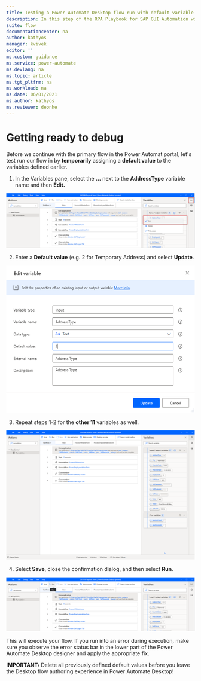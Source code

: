 ```yaml
---
title: Testing a Power Automate Desktop flow run with default variable values | Microsoft Docs
description: In this step of the RPA Playbook for SAP GUI Automation with Power Automate tutorial, we'll test a Power Automate Desktop flow by temporarily assigning a default value to the variables.
suite: flow
documentationcenter: na
author: kathyos
manager: kvivek
editor: ''
ms.custom: guidance
ms.service: power-automate
ms.devlang: na
ms.topic: article
ms.tgt_pltfrm: na
ms.workload: na
ms.date: 06/01/2021
ms.author: kathyos
ms.reviewer: deonhe
---
```


# Getting ready to debug

Before we continue with the primary flow in the Power Automat portal, let's test run our flow in by **temporarily** assigning a **default value** to the variables defined earlier.

1.  In the Variables pane, select the **…** next to the **AddressType** variable name and then **Edit.**

![Screenshot of the authoring experience of Power Automate Desktop with a selected variable to be edited ](media/PAD-designer-with-variable-to-be-edited.png)

2.  Enter a **Default value** (e.g. 2 for Temporary Address) and select **Update**.

![Screenshot of the Edit dialog of the AddressType variable with a Default value being set to 2 ](media/edit-variable-addresstype.png)

3.  Repeat steps 1-2 for the **other 11** variables as well.

![Screenshot of Power Automate Desktop Designer window with the Variables pane open and default values added for all the variables ](media/PAD-designer-with-default-values-for-variables.png)

4.  Select **Save**, close the confirmation dialog, and then select **Run**.

![Screenshot of Power Automate Desktop Designer window with the Run button selected ](media/PAD-designer-with-run-button.png)

This will execute your flow. If you run into an error during execution, make sure you observe the error status bar in the lower part of the Power Automate Desktop designer and apply the appropriate fix.

**IMPORTANT:** Delete all previously defined default values before you leave the Desktop flow authoring experience in Power Automate Desktop!